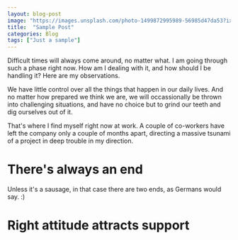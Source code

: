```yaml
---
layout: blog-post
image: "https://images.unsplash.com/photo-1499872995989-56985d47da53?ixlib=rb-0.3.5&ixid=eyJhcHBfaWQiOjEyMDd9&s=7ed1e81bf0e23244d68f97ca08244076&auto=format&fit=crop&w=1052&q=80"
title:  "Sample Post"
categories: Blog
tags: ["Just a sample"]
---
```


Difficult times will always come around, no matter what. I am going through such a phase right now. How am I dealing with it, and how should I be handling it? Here are my observations.
<!--more-->

We have little control over all the things that happen in our daily lives. And no matter how prepared we think we are, we will occassionally be thrown into challenging situations, and have no choice but to grind our teeth and dig ourselves out of it. 

That's where I find myself right now at work. A couple of co-workers have left the company only a couple of months apart, directing a massive tsunami of a project in deep trouble in my direction. 

# There's always an end 

Unless it's a sausage, in that case there are two ends, as Germans would say. :)

# Right attitude attracts support